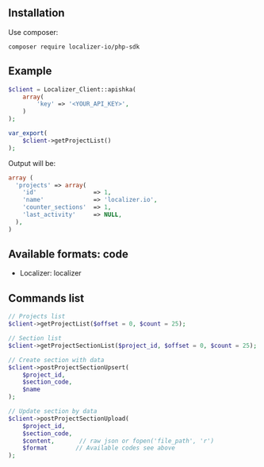 ## Installation

Use composer:

```
composer require localizer-io/php-sdk
```

## Example

```php
$client = Localizer_Client::apishka(
    array(
        'key' => '<YOUR_API_KEY>',
    )
);

var_export(
    $client->getProjectList()
);
```
Output will be:
```php
array (
  'projects' => array(
    'id'                => 1,
    'name'              => 'localizer.io',
    'counter_sections'  => 1,
    'last_activity'     => NULL,
  ),
)
```

## Available formats: code
* Localizer: localizer

## Commands list
```php
// Projects list
$client->getProjectList($offset = 0, $count = 25);

// Section list
$client->getProjectSectionList($project_id, $offset = 0, $count = 25);

// Create section with data
$client->postProjectSectionUpsert(
    $project_id,
    $section_code,
    $name
);

// Update section by data
$client->postProjectSectionUpload(
    $project_id,
    $section_code,
    $content,       // raw json or fopen('file_path', 'r')
    $format        // Available codes see above
);
```
